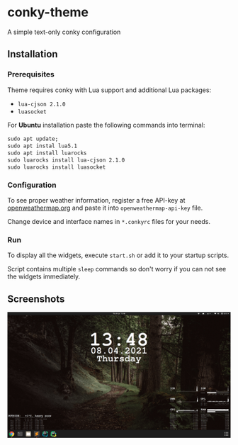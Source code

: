 # conky-theme
A simple text-only conky configuration

## Installation

### Prerequisites

Theme requires conky with Lua support and additional Lua packages: 
* `lua-cjson 2.1.0`
* `luasocket`

For **Ubuntu** installation paste the following commands into terminal:
```
sudo apt update;
sudo apt instal lua5.1
sudo apt install luarocks
sudo luarocks install lua-cjson 2.1.0
sudo luarocks install luasocket
```

### Configuration

To see proper weather information, register a free API-key at
[openweathermap.org](https://openweathermap.org/) and paste it into
`openweathermap-api-key` file.

Change device and interface names in `*.conkyrc` files for your needs.

### Run

To display all the widgets, execute `start.sh` or add it to your startup scripts.

Script contains multiple `sleep` commands so don't worry if you can not see the widgets immediately.

## Screenshots

![Screenshot](screenshots/desktop.png)

